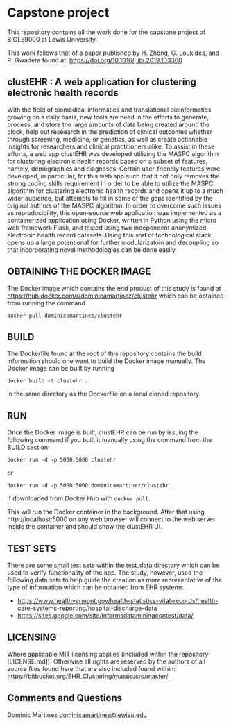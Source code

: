 Capstone project
=======================
This repository contains all the work done for the capstone project of BIOL59000 at Lewis University.

This work follows that of a paper published by H. Zhong, G. Loukides, and R. Gwadera found at:
https://doi.org/10.1016/j.jbi.2019.103360


clustEHR : A web application for clustering electronic health records
------------------------
With the field of biomedical informatics and translational bioinformatics growing on a daily basis, new tools are need in the efforts to generate, process, and store the large amounts of data being created around the clock, help out reseearch in the prediction of clinical outcomes whether through screening, medicine, or genetics, as well as create actionable insights for researchers and clinical practitioners alike. To assist in these efforts, a web app clustEHR was developed utilizing the MASPC algorithm for clustering electronic health records based on a subset of features, namely, demographics and diagnoses. Certain user-friendly features were developed, in particular, for this web app such that it not only removes the strong coding skills requirement in order to be able to utilize the MASPC algorithm for clustering electronic health records and opens it up to a much wider audience, but attempts to fill in some of the gaps identified by the original authors of the MASPC algorithm. In order to overcome such issues as reproducibility, this open-source web application was implemented as a containerized application using Docker, written in Python using the micro web framework Flask, and tested using two independent anonymized electronic health record datasets. Using this sort of technological stack opens up a large potentional for further modularizatoin and decoupling so that incorporating novel methodologies can be done easily.


OBTAINING THE DOCKER IMAGE
------------------------
The Docker image which contains the end product of this study is found at https://hub.docker.com/r/dominicamartinez/clustehr
which can be obtained from running the command
```
docker pull dominicamartinez/clustehr
```

BUILD
------------------------
The Dockerfile found at the root of this repository contains the build information should one want to build the Docker image manually. The Docker image can be built by running
```
docker build -t clustehr .
```
in the same directory as the Dockerfile on a local cloned repository.

RUN
------------------------
Once the Docker image is built, clustEHR can be run by issuing the following command if you built it manually using the command from the BUILD section:
```
docker run -d -p 5000:5000 clustehr
```
or
```
docker run -d -p 5000:5000 dominicamartinez/clustehr
```
if downloaded from Docker Hub with `docker pull`.

This will run the Docker container in the background. After that using http://localhost:5000 on any web browser will connect to the 
web server inside the container and should show the clustEHR UI.

TEST SETS
------------------------
There are some small test sets within the test_data directory which can be used to verify functionality of the app.
The study, however, used the following data sets to help guide the creation as more representative of the type of information
which can be obtained from EHR systems.

- https://www.healthvermont.gov/health-statistics-vital-records/health-care-systems-reporting/hospital-discharge-data
- https://sites.google.com/site/informsdataminingcontest/data/

LICENSING
----------------------------------------
Where applicable MIT licensing applies (included within the repository [LICENSE.md]).
Otherwise all rights are reserved by the authors of all source files found here that are also included found within:
https://bitbucket.org/EHR_Clustering/maspc/src/master/

Comments and Questions
----------------------
Dominic Martinez
dominicamartinez@lewisu.edu
